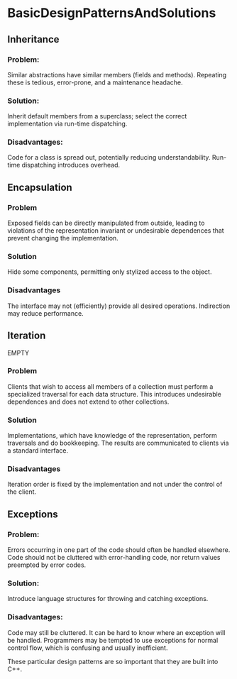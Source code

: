 # BasicDesignPatternsAndSolutions #

## Inheritance ##

### Problem: ###

Similar abstractions have similar members (fields and methods). Repeating these is tedious, error-prone, and a maintenance headache.

### Solution: ###

Inherit default members from a superclass; select the correct implementation via run-time dispatching.

### Disadvantages: ###

Code for a class is spread out, potentially reducing understandability. Run-time dispatching introduces overhead.

## Encapsulation ##

### Problem ###

Exposed fields can be directly manipulated from outside, leading to violations of the representation invariant or undesirable dependences that prevent changing the implementation.

### Solution ###

Hide some components, permitting only stylized access to the object.

### Disadvantages ###

The interface may not (efficiently) provide all desired operations. Indirection may reduce performance.

## Iteration ##

EMPTY

### Problem ###

Clients that wish to access all members of a collection must perform a specialized traversal for each data structure. This introduces undesirable dependences and does not extend to other collections.

### Solution ###

Implementations, which have knowledge of the representation, perform traversals and do bookkeeping. The results are communicated to clients via a standard interface.

### Disadvantages ###

Iteration order is fixed by the implementation and not under the control of the client.

## Exceptions ##

### Problem: ###

Errors occurring in one part of the code should often be handled elsewhere. Code should not be cluttered with error-handling code, nor return values preempted by error codes.

### Solution: ###

Introduce language structures for throwing and catching exceptions.

### Disadvantages: ###

Code may still be cluttered. It can be hard to know where an exception will be handled. Programmers may be tempted to use exceptions for normal control flow, which is confusing and usually inefficient.

These particular design patterns are so important that they are built into C++.

